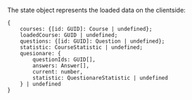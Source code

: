 The state object represents the loaded data on the clientside:

```[json]
{
    courses: {[id: GUID]: Course | undefined};
    loadedCourse: GUID | undefined;
    questions: {[id: GUID]: Question | undefined};
    statistic: CourseStatistic | undefined;
    quesionare: {
        questionIds: GUID[],
        answers: Answer[],
        current: number,
        statistic: QuestionareStatistic | undefined
    } | undefined
}
```